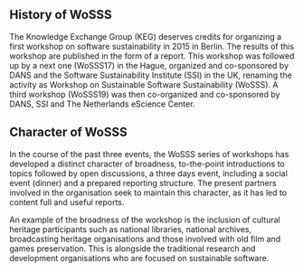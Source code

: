 ## History of WoSSS
The Knowledge Exchange Group (KEG) deserves credits for organizing a first workshop on software sustainability in 2015 in Berlin. The results of this workshop are published in the form of a report. This workshop was followed up by a next one (WoSSS17) in the Hague, organized and co-sponsored by DANS and the Software Sustainability Institute (SSI) in the UK, renaming the activity as Workshop on Sustainable Software Sustainability (WoSSS). A third workshop (WoSSS19) was then co-organized and co-sponsored by DANS, SSI and The Netherlands eScience Center.

## Character of WoSSS
In the course of the past three events, the WoSSS series of workshops has developed a distinct character of broadness, to-the-point introductions to topics followed by open discussions, a three days event, including a social event (dinner) and a prepared reporting structure. The present partners involved in the organisation seek to maintain this character, as it has led to content full and useful reports.

An example of the broadness of the workshop is the inclusion of cultural heritage participants such as national libraries, national archives, broadcasting heritage organisations and those involved with old film and games preservation. This is alongside the traditional research and development organisations who are focused on sustainable software.
